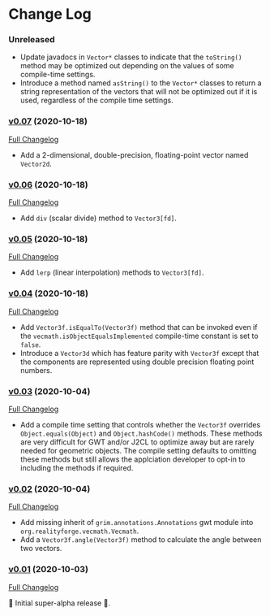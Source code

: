 # Change Log

### Unreleased

* Update javadocs in `Vector*` classes to indicate that the `toString()` method may be optimized out depending on the values of some compile-time settings.
* Introduce a method named `asString()` to the `Vector*` classes to return a string representation of the vectors that
  will not be optimized out if it is used, regardless of the compile time settings.

### [v0.07](https://github.com/realityforge/vecmath/tree/v0.07) (2020-10-18)
[Full Changelog](https://github.com/realityforge/vecmath/compare/v0.06...v0.07)

* Add a 2-dimensional, double-precision, floating-point vector named `Vector2d`.

### [v0.06](https://github.com/realityforge/vecmath/tree/v0.06) (2020-10-18)
[Full Changelog](https://github.com/realityforge/vecmath/compare/v0.05...v0.06)

* Add `div` (scalar divide) method to `Vector3[fd]`.

### [v0.05](https://github.com/realityforge/vecmath/tree/v0.05) (2020-10-18)
[Full Changelog](https://github.com/realityforge/vecmath/compare/v0.04...v0.05)

* Add `lerp` (linear interpolation) methods to `Vector3[fd]`.

### [v0.04](https://github.com/realityforge/vecmath/tree/v0.04) (2020-10-18)
[Full Changelog](https://github.com/realityforge/vecmath/compare/v0.03...v0.04)

* Add `Vector3f.isEqualTo(Vector3f)` method that can be invoked even if the `vecmath.isObjectEqualsImplemented`
  compile-time constant is set to `false`.
* Introduce a `Vector3d` which has feature parity with `Vector3f` except that the components are represented
  using double precision floating point numbers.

### [v0.03](https://github.com/realityforge/vecmath/tree/v0.03) (2020-10-04)
[Full Changelog](https://github.com/realityforge/vecmath/compare/v0.02...v0.03)

* Add a compile time setting that controls whether the `Vector3f` overrides `Object.equals(Object)` and
  `Object.hashCode()` methods. These methods are very difficult for GWT and/or J2CL to optimize away but
  are rarely needed for geometric objects. The compile setting defaults to omitting these methods but still
  allows the applciation developer to opt-in to including the methods if required.

### [v0.02](https://github.com/realityforge/vecmath/tree/v0.02) (2020-10-04)
[Full Changelog](https://github.com/realityforge/vecmath/compare/v0.01...v0.02)

* Add missing inherit of `grim.annotations.Annotations` gwt module into `org.realityforge.vecmath.Vecmath`.
* Add a `Vector3f.angle(Vector3f)` method to calculate the angle between two vectors.

### [v0.01](https://github.com/realityforge/vecmath/tree/v0.01) (2020-10-03)
[Full Changelog](https://github.com/realityforge/vecmath/compare/c629a14f7295a371410e3a500d252917a8ee0c33...v0.01)

🎉 Initial super-alpha release 🎉.
